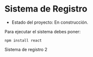 <h1> Sistema de Registro</h1>

- Estado del proyecto: En construcción.

Para ejecutar el sistema debes poner:

```npm install react```

Sistema de registro 2
